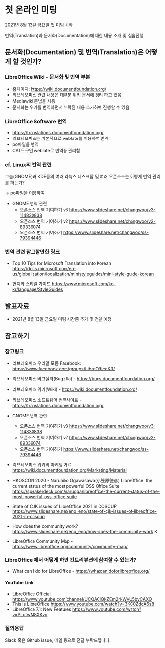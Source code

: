 # 첫 온라인 미팅 
2021년 8월 13일 금요일 첫 미팅 시작

번역(Translation)과 문서화(Documentation)에 대한 내용 소개 및 실습진행

## 문서화(Documentation) 및 번역(Translation)은 어떻게 할 것인가?

### LibreOffice Wiki - 문서화 및 번역 부분
 * 홈페이지: https://wiki.documentfoundation.org/ 
 * 리브레오피스 관련 내용은 대부분 위키 문서에 정리 하고 있음.
 * Mediawiki 문법을 사용
 * 문서화는 위키를 번역하면서 누락된 내용 추가하여 진행할 수 있음

### LibreOffice Software 번역
 * https://translations.documentfoundation.org/  
 * 리브레오피스는 기본적으로 weblate를 이용하여 번역
 * po파일을 번역
 * CAT도구인 weblate로 번역을 관리함

### cf. Linux의 번역 관련
그놈(GNOME)과 KDE등의 여러 리눅스 데스크탑 및 여러 오픈소스는 어떻게 번역 관리를 하는가?

-> po파일을 이용하여 

* GNOME 번역 관련
  * 오픈소스 번역 기여하기 v3 https://www.slideshare.net/changwoo/v3-114830838 
  * 오픈소스 번역 기여하기 v2 https://www.slideshare.net/changwoo/v2-89339074 
  * 오픈소스 번역 기여하기 https://www.slideshare.net/changwoo/ss-79394446 

### 번역 관련 참고할만한 링크

* Top 10 Tips for Microsoft Translation into Korean https://docs.microsoft.com/en-us/globalization/localization/ministyleguides/mini-style-guide-korean

* 현지화 스타일 가이드 https://www.microsoft.com/ko-kr/language/StyleGuides

## 발표자료

- 2021년 8월 13일 금요일 미팅 시간쯤 추가 및 전달 예정


## 참고하기

### 참고링크

* 리브레오피스 우리말 모듬 Facebook: https://www.facebook.com/groups/LibreOfficeKR/ 
* 리브레오피스 버그질라(Bugzilla) - https://bugs.documentfoundation.org/ 
* 리브레오피스 위키(Wiki)  - https://wiki.documentfoundation.org/ 
* 리브레오피스 소프트웨어 번역사이트 - https://translations.documentfoundation.org/  

* GNOME 번역 관련
  * 오픈소스 번역 기여하기 v3 https://www.slideshare.net/changwoo/v3-114830838 
  * 오픈소스 번역 기여하기 v2 https://www.slideshare.net/changwoo/v2-89339074 
  * 오픈소스 번역 기여하기 https://www.slideshare.net/changwoo/ss-79394446 

* 리브레오피스 위키의 마케팅 자료 https://wiki.documentfoundation.org/Marketing/Material 

* HKOSCON 2020  - Naruhiko Ogawasawa(小笠原徳彦)
  LibreOffice: the current status of the most powerful OSS Office Suite
  https://speakerdeck.com/naruoga/libreoffice-the-current-status-of-the-most-powerful-oss-office-suite 
* State of CJK issues of LibreOffice 2021 in COSCUP https://www.slideshare.net/eno_eno/state-of-cjk-issues-of-libreoffice-2021-in-coscup
* How does the community work? https://www.slideshare.net/eno_eno/how-does-the-community-work K
* LibreOffice Community Map - https://www.libreoffice.org/community/community-map/

### LibreOffice 에서 어떻게 하면 컨트리뷰션에 참여할 수 있는가? 

* What can I do for LibreOffice - https://whatcanidoforlibreoffice.org/

#### YouTube Link

* LibreOffice Official https://www.youtube.com/channel/UCQAClQkZEm2rkWvU5bvCAXQ 
* This is LibreOffice https://www.youtube.com/watch?v=3KC0ZdcA6s8 
* LibreOffice 7.1: New Features  https://www.youtube.com/watch?v=PLutwM8XKvo

### 질의응답
 Slack 혹은 Github issue, 메일 등으로 전달 부탁드립니다.